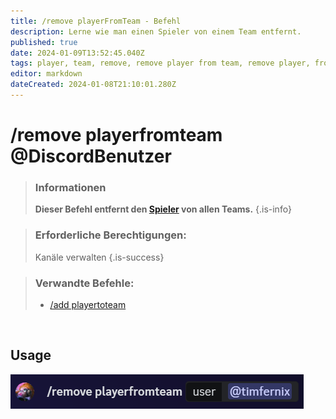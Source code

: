 ```yaml
---
title: /remove playerFromTeam - Befehl
description: Lerne wie man einen Spieler von einem Team entfernt.
published: true
date: 2024-01-09T13:52:45.040Z
tags: player, team, remove, remove player from team, remove player, from
editor: markdown
dateCreated: 2024-01-08T21:10:01.280Z
---
```


# /remove playerfromteam @DiscordBenutzer

>### Informationen
>**Dieser Befehl entfernt den [Spieler](/en/terms/player) von allen Teams.**
>{.is-info}

>### Erforderliche Berechtigungen: 
>Kanäle verwalten
>{.is-success}

>### Verwandte Befehle:
>-   [/add playertoteam](/de/commands/add/playerToTeam/)  
    
    
<br>

## Usage

![](/en_/en_remove_player.png)